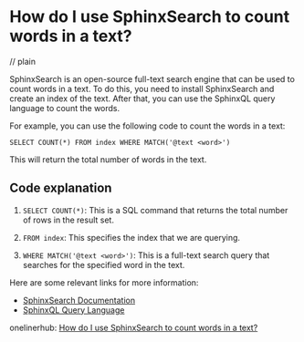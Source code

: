 # How do I use SphinxSearch to count words in a text?
// plain

SphinxSearch is an open-source full-text search engine that can be used to count words in a text. To do this, you need to install SphinxSearch and create an index of the text. After that, you can use the SphinxQL query language to count the words.

For example, you can use the following code to count the words in a text:

```
SELECT COUNT(*) FROM index WHERE MATCH('@text <word>')
```

This will return the total number of words in the text.

## Code explanation


1. `SELECT COUNT(*)`: This is a SQL command that returns the total number of rows in the result set.

2. `FROM index`: This specifies the index that we are querying.

3. `WHERE MATCH('@text <word>')`: This is a full-text search query that searches for the specified word in the text.

Here are some relevant links for more information:

- [SphinxSearch Documentation](http://sphinxsearch.com/docs/current.html)
- [SphinxQL Query Language](http://sphinxsearch.com/docs/current.html#sphinxql-query-language)

onelinerhub: [How do I use SphinxSearch to count words in a text?](https://onelinerhub.com/sphinxsearch/how-do-i-use-sphinxsearch-to-count-words-in-a-text)